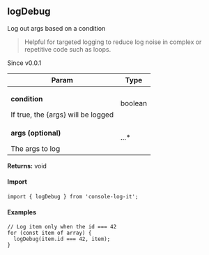 <h2>logDebug</h2>
<p>Log out args based on a condition</p>
<blockquote><p>Helpful for targeted logging to reduce log noise in complex or repetitive code such as loops.</p></blockquote><p>Since v0.0.1</p>
<table>
      <thead>
      <tr>
        <th>Param</th>
        <th>Type</th></tr>
      </thead>
      <tbody><tr><td><p><b>condition</b></p>If true, the {args} will be logged</td><td>boolean</td></tr><tr><td><p><b>args <span>(optional)</span></b></p>The args to log</td><td>...*</td></tr></tbody>
    </table><p><b>Returns:</b> void</p>
<h4>Import</h4>

```
import { logDebug } from 'console-log-it';
```

  <h4>Examples</h4>


```    
// Log item only when the id === 42
for (const item of array) {
  logDebug(item.id === 42, item);
}
```



    